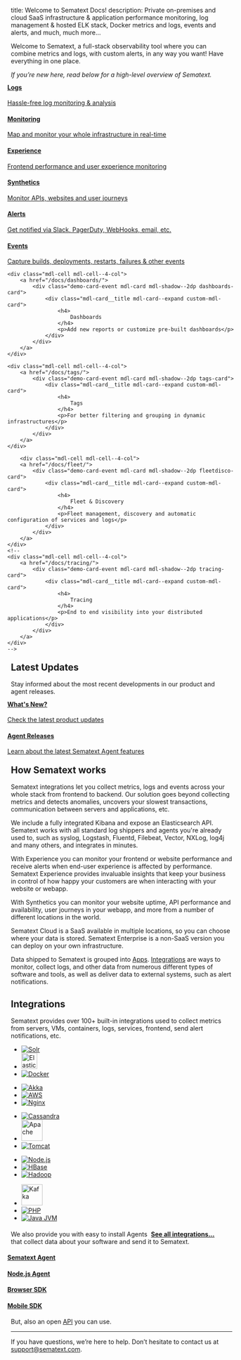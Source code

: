 title: Welcome to Sematext Docs!
description: Private on-premises and cloud SaaS infrastructure & application performance monitoring, log management & hosted ELK stack, Docker metrics and logs, events and alerts, and much, much more...

Welcome to Sematext, a full-stack observability tool where you can combine metrics and logs, with custom alerts, in any way you want! Have everything in one place.

_If you’re new here, read below for a high-level overview of Sematext._

<div class="mdl-grid" style="padding:0;margin:-8px;">
	<div class="mdl-cell mdl-cell--4-col">
		<a href="/docs/logs/">
			<div class="demo-card-event mdl-card mdl-shadow--2dp logs-card">
				<div class="mdl-card__title mdl-card--expand custom-mdl-card">
					<h4>
						Logs
					</h4>
					<p>Hassle-free log monitoring & analysis</p>
				</div>
			</div>
		</a>
	</div>
	<div class="mdl-cell mdl-cell--4-col">
		<a href="/docs/monitoring/">
			<div class="demo-card-event mdl-card mdl-shadow--2dp monitoring-card">
				<div class="mdl-card__title mdl-card--expand custom-mdl-card">
					<h4>
						Monitoring
					</h4>
					<p>Map and monitor your whole infrastructure in real-time</p>
				</div>
			</div>
		</a>
	</div>
	<div class="mdl-cell mdl-cell--4-col">
		<a href="/docs/experience/">
			<div class="demo-card-event mdl-card mdl-shadow--2dp experience-card">
				<div class="mdl-card__title mdl-card--expand custom-mdl-card">
					<h4>
						Experience
					</h4>
					<p>Frontend performance and user experience monitoring</p>
				</div>
			</div>
		</a>
	</div>
	<div class="mdl-cell mdl-cell--4-col">
		<a href="/docs/synthetics/">
			<div class="demo-card-event mdl-card mdl-shadow--2dp synthetics-card">
				<div class="mdl-card__title mdl-card--expand custom-mdl-card">
					<h4>
						Synthetics
					</h4>
					<p>Monitor APIs, websites and user journeys</p>
				</div>
			</div>
		</a>
	</div>
	<div class="mdl-cell mdl-cell--4-col">
		<a href="/docs/alerts/">
			<div class="demo-card-event mdl-card mdl-shadow--2dp alerts-card">
				<div class="mdl-card__title mdl-card--expand custom-mdl-card">
					<h4>
						Alerts
					</h4>
					<p>Get notified via Slack, PagerDuty, WebHooks, email, etc.</p>
				</div>
			</div>
		</a>
	</div>
	<div class="mdl-cell mdl-cell--4-col">
		<a href="/docs/events/">
			<div class="demo-card-event mdl-card mdl-shadow--2dp events-card">
				<div class="mdl-card__title mdl-card--expand custom-mdl-card">
					<h4>
						Events
					</h4>
					<p>Capture builds, deployments, restarts, failures & other events</p>
				</div>
			</div>
		</a>
	</div>

	<div class="mdl-cell mdl-cell--4-col">
		<a href="/docs/dashboards/">
			<div class="demo-card-event mdl-card mdl-shadow--2dp dashboards-card">
				<div class="mdl-card__title mdl-card--expand custom-mdl-card">
					<h4>
						Dashboards
					</h4>
					<p>Add new reports or customize pre-built dashboards</p>
				</div>
			</div>
		</a>
	</div>

 	<div class="mdl-cell mdl-cell--4-col">
		<a href="/docs/tags/">
			<div class="demo-card-event mdl-card mdl-shadow--2dp tags-card">
				<div class="mdl-card__title mdl-card--expand custom-mdl-card">
					<h4>
						Tags
					</h4>
					<p>For better filtering and grouping in dynamic infrastructures</p>
				</div>
			</div>
		</a>
	</div>

        <div class="mdl-cell mdl-cell--4-col">
		<a href="/docs/fleet/">
			<div class="demo-card-event mdl-card mdl-shadow--2dp fleetdisco-card">
				<div class="mdl-card__title mdl-card--expand custom-mdl-card">
					<h4>
						Fleet & Discovery
					</h4>
					<p>Fleet management, discovery and automatic configuration of services and logs</p>
				</div>
			</div>
		</a>
	</div>
	<!--
	<div class="mdl-cell mdl-cell--4-col">
		<a href="/docs/tracing/">
			<div class="demo-card-event mdl-card mdl-shadow--2dp tracing-card">
				<div class="mdl-card__title mdl-card--expand custom-mdl-card">
					<h4>
						Tracing
					</h4>
					<p>End to end visibility into your distributed applications</p>
				</div>
			</div>
		</a>
	</div>
	-->
</div>

## Latest Updates
Stay informed about the most recent developments in our product and agent releases.
<div class="mdl-grid" style="padding:0;margin:-8px;">
	<div class="mdl-cell mdl-cell--4-col">
		<a href="https://sematext.com/product-updates/">
			<div class="demo-card-event mdl-card mdl-shadow--2dp whats-new-card">
				<div class="mdl-card__title mdl-card--expand custom-mdl-card">
					<h4>
						What's New?
					</h4>
					<p>Check the latest product updates</p>
				</div>
			</div>
		</a>
	</div>
	<div class="mdl-cell mdl-cell--4-col">
		<a href="./agents/sematext-agent/releasenotes/">
			<div class="demo-card-event mdl-card mdl-shadow--2dp release-notes-card">
				<div class="mdl-card__title mdl-card--expand custom-mdl-card">
					<h4>
						Agent Releases
					</h4>
					<p>Learn about the latest Sematext Agent features</p>
				</div>
			</div>
		</a>
	</div>
</div>

## How Sematext works
Sematext integrations let you collect metrics, logs and events across your whole stack from frontend to backend. Our solution goes beyond collecting metrics and detects anomalies, uncovers your slowest transactions, communication between servers and applications, etc.

We include a fully integrated Kibana and expose an Elasticsearch API. Sematext works with all standard log shippers and agents you're already used to, such as syslog, Logstash, Fluentd, Filebeat, Vector, NXLog, log4j and many others, and integrates in minutes.

With Experience you can monitor your frontend or website performance and receive alerts when end-user experience is affected by performance. Sematext Experience provides invaluable insights that keep your business in control of how happy your customers are when interacting with your website or webapp.

With Synthetics you can monitor your website uptime, API performance and availability, user journeys in your webapp, and more from a number of different locations in the world.

Sematext Cloud is a SaaS available in multiple locations, so you can choose where your data is stored.  Sematext Enterprise is a non-SaaS version you can deploy on your own infrastructure.

Data shipped to Sematext is grouped into [Apps](/guide/app-guide/).  [Integrations](/integration/) are ways to monitor, collect logs, and other data from numerous different types of software and tools, as well as deliver data to external systems, such as alert notifications.


## Integrations
Sematext provides over 100+ built-in integrations used to collect metrics from servers, VMs, containers, logs, services, frontend, send alert notifications, etc.

<div class="mdl-cell--12-col">
	<div class="demo-card-event mdl-card mdl-shadow--2dp">
		<div class="mdl-card__title mdl-card--expand">
			<ul class="demo-list-icon mdl-list integrations-card-list">
				<li class="mdl-list__item">
					<span class="mdl-list__item-primary-content">
						<a href="/docs/integration/solr/">
							<img src="/docs/images/integrations/solr.svg" alt="Solr" title="Apache Solr">
						</a>
					</span>
				</li>
				<li class="mdl-list__item">
					<span class="mdl-list__item-primary-content">
						<a href="/docs/integration/elasticsearch/">
							<img src="/docs/images/integrations/elasticsearch.svg" style="width:36px; height:36px;" alt="Elasticsearch" title="Elasticsearch">
						</a>
					</span>
				</li>
				<li class="mdl-list__item">
					<span class="mdl-list__item-primary-content">
						<a href="/docs/integration/docker/">
							<img src="/docs/images/integrations/docker.svg" alt="Docker" title="Docker">
						</a>
					</span>
				</li>
			</ul>
			<ul class="demo-list-icon mdl-list integrations-card-list">
				<li class="mdl-list__item">
					<span class="mdl-list__item-primary-content">
						<a href="/docs/integration/akka/">
							<img src="/docs/images/integrations/akka.svg" alt="Akka" title="Akka">
						</a>
					</span>
				</li>
				<li class="mdl-list__item">
					<span class="mdl-list__item-primary-content">
						<a href="/docs/integration/aws/">
							<img src="/docs/images/integrations/aws.svg" alt="AWS" style="min-width: 72px;" title="AWS - Amazon Web Services">
						</a>
					</span>
				</li>
				<li class="mdl-list__item">
					<span class="mdl-list__item-primary-content">
						<a href="/docs/integration/nginx/">
							<img src="/docs/images/integrations/nginx.svg" alt="Nginx" title="Nginx">
						</a>
					</span>
				</li>
			</ul>
			<ul class="demo-list-icon mdl-list integrations-card-list">
				<li class="mdl-list__item">
					<span class="mdl-list__item-primary-content">
						<a href="/docs/integration/cassandra/">
							<img src="/docs/images/integrations/cassandra.svg" alt="Cassandra" title="Cassandra">
						</a>
					</span>
				</li>
				<li class="mdl-list__item">
					<span class="mdl-list__item-primary-content">
						<a href="/docs/integration/apache/">
							<img src="/docs/images/integrations/apache.svg" alt="Apache" title="Apache" style="height: 48px;">
						</a>
					</span>
				</li>
				<li class="mdl-list__item">
					<span class="mdl-list__item-primary-content">
						<a href="/docs/integration/tomcat/">
							<img src="/docs/images/integrations/tomcat.svg" alt="Tomcat" title="Tomcat">
						</a>
					</span>
				</li>
			</ul>
			<ul class="demo-list-icon mdl-list integrations-card-list">
				<li class="mdl-list__item">
					<span class="mdl-list__item-primary-content">
						<a href="/docs/integration/node.js/">
							<img src="/docs/images/integrations/nodejs-icon.svg" alt="Node.js" title="Node.js">
						</a>
					</span>
				</li>
				<li class="mdl-list__item">
					<span class="mdl-list__item-primary-content">
						<a href="/docs/integration/hbase/">
							<img src="/docs/images/integrations/hbase.svg" alt="HBase" title="HBase">
						</a>
					</span>
				</li>
				<li class="mdl-list__item">
					<span class="mdl-list__item-primary-content">
						<a href="/docs/integration/hadoop/">
							<img src="/docs/images/integrations/hadoop.svg" alt="Hadoop" title="Hadoop">
						</a>
					</span>
				</li>
			</ul>
			<ul class="demo-list-icon mdl-list integrations-card-list">
					<li class="mdl-list__item">
						<span class="mdl-list__item-primary-content">
							<a href="/docs/integration/kafka/">
								<img src="/docs/images/integrations/kafka.svg" alt="Kafka" style="height: 48px;" title="Kafka">
							</a>
						</span>
					</li>
					<li class="mdl-list__item">
						<span class="mdl-list__item-primary-content">
							<a href="/docs/integration/php/">
								<img src="/docs/images/integrations/php.svg" alt="PHP" title="PHP">
							</a>
						</span>
					</li>
					<li class="mdl-list__item">
						<span class="mdl-list__item-primary-content">
							<a href="/docs/integration/jvm/">
								<img src="/docs/images/integrations/java.svg" alt="Java JVM" title="Java JVM">
							</a>
						</span>
					</li>
				</ul>
		</div>
		<h4>
			<a href="/docs/integration/" style="padding-right:8%; float:right;">See all integrations...</a>
		</h4>
	</div>
</div>

We also provide you with easy to install Agents that collect data about your software and send it to Sematext.

<div class="mdl-grid" style="padding:0;margin:0 -8px;">
	<!--
	<div class="mdl-cell mdl-cell--4-col">
		<a href="./logagent/">
			<div class="demo-card-event mdl-card mdl-shadow--2dp logagent-card">
				<div class="mdl-card__title mdl-card--expand">
					<h4>
						Logagent
					</h4>
				</div>
			</div>
		</a>
	</div>
	-->
	<!--
	<div class="mdl-cell mdl-cell--4-col">
		<a href="./agents/sematext-agent/containers/installation/">
			<div class="demo-card-event mdl-card mdl-shadow--2dp docker-card">
				<div class="mdl-card__title mdl-card--expand">
					<h4>
						Docker Agent
					</h4>
				</div>
			</div>
		</a>
	</div>
	-->
	<div class="mdl-cell mdl-cell--4-col">
		<a href="./agents/sematext-agent/">
			<div class="demo-card-event mdl-card mdl-shadow--2dp kubernetes-card">
				<div class="mdl-card__title mdl-card--expand">
					<h4>
						Sematext Agent
					</h4>
				</div>
			</div>
		</a>
	</div>
	<div class="mdl-cell mdl-cell--4-col">
		<a href="./agents/node-agent/">
			<div class="demo-card-event mdl-card mdl-shadow--2dp monitoring-card">
				<div class="mdl-card__title mdl-card--expand">
					<h4>
						Node.js Agent
					</h4>
				</div>
			</div>
		</a>
	</div>
	<div class="mdl-cell mdl-cell--4-col">
		<a href="./agents/browser/">
			<div class="demo-card-event mdl-card mdl-shadow--2dp browser-sdk-card">
				<div class="mdl-card__title mdl-card--expand">
					<h4>
						Browser SDK
					</h4>
				</div>
			</div>
		</a>
	</div>
	<div class="mdl-cell mdl-cell--4-col">
		<a href="./agents/mobile/">
			<div class="demo-card-event mdl-card mdl-shadow--2dp mobile-sdk-card">
				<div class="mdl-card__title mdl-card--expand">
					<h4>
						Mobile SDK
					</h4>
				</div>
			</div>
		</a>
	</div>
</div>

But, also an open [API](/api/) you can use.

---

If you have questions, we’re here to help. Don’t hesitate to contact us at [support@sematext.com](mailto:support@sematext.com).


<!-- Comment out outdated video / reuse code for video embeds
<div class="video_container">
<iframe class="video" src="https://www.youtube.com/embed/fY-j6g_oTmA" frameborder="0" allowfullscreen=""></iframe>
</div>
-->
